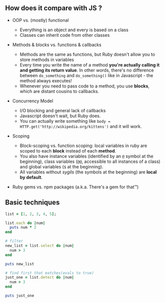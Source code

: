 
## How does it compare with JS ?

- OOP vs. (mostly) functional
  - Everything is an object and every is based on a class
  - Classes can inherit code from other classes

- Methods & blocks vs. functions & callbacks
  - Methods are the same as functions, but Ruby doesn't allow you to store methods in variables
  - Every time you write the name of a method **you're actually calling it and getting its return value**. In other words, there's no difference between `do_something` and `do_something()` like in Javascript - the method always executes!
  - Whenever you need to pass code to a method, you use **blocks**, which are distant cousins to callbacks.

- Concurrency Model
  - I/O blocking and general lack of callbacks
  - Javascript doesn't wait, but Ruby does.
  - You can actually write something like `body = HTTP.get('http://wikipedia.org/kittens')` and it will work.

- Scoping
  - Block-scoping vs. function scoping: local variables in ruby are scoped to each **block** instead of each **method**.
  - You also have instance variables (identified by an `@` symbol at the beginning), class variables (`@@`, accessible to all instances of a class) and global variables (`$` at the beginning).
  - All variables without _sygils_ (the symbols at the beginning) are **local by default**.

- Ruby gems vs. npm packages (a.k.a. There's a gem for that™)

## Basic techniques

```ruby
list = [1, 2, 3, 4, 5];

list.each do |num|
  puts num * 2
end

# filter
new_list = list.select do |num|
  num > 3
end

puts new_list

# find first that matches(evals to true)
just_one = list.detect do |num|
  num > 3
end

puts just_one
```
